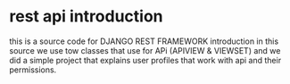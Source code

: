 # rest api introduction 

this is a source code for DJANGO REST FRAMEWORK introduction 
in this source we use tow classes that use for APi (APIVIEW & VIEWSET)
and we did a simple project that explains user profiles that work with api 
and their permissions. 
